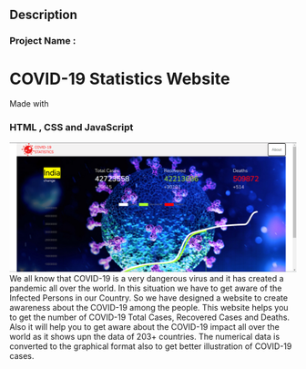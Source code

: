 
<h2>Description</h2>

<h3>Project Name :</h3> <h1>COVID-19 Statistics Website</h1>

<div>
  <p>Made with <h3>HTML , CSS and JavaScript</h3></p>
</div>

<img src="Screenshot 2022-02-16 165314.png">
We all know that COVID-19 is a very dangerous virus and it has  created a pandemic all over the world.
In this situation we have to get aware of the Infected Persons in our Country. So we have designed a website to create
awareness about the COVID-19 among the people.
This website helps you to get the number of COVID-19 Total Cases, Recovered Cases and Deaths.
Also it will help you to get aware about the COVID-19 impact all over the world as it shows upn the data of 203+ countries. 
The numerical data is converted to the graphical format also to get better illustration of COVID-19 cases. 

